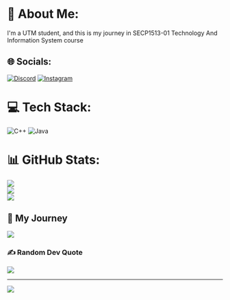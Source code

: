 # 💫 About Me:
I'm a UTM student, and this is my journey in SECP1513-01 Technology And Information System course


## 🌐 Socials:
[![Discord](https://img.shields.io/badge/Discord-%237289DA.svg?logo=discord&logoColor=white)](https://discord.gg/mecha3179) [![Instagram](https://img.shields.io/badge/Instagram-%23E4405F.svg?logo=Instagram&logoColor=white)](https://instagram.com/mhmdnsyt_) 

# 💻 Tech Stack:
![C++](https://img.shields.io/badge/c++-%2300599C.svg?style=for-the-badge&logo=c%2B%2B&logoColor=white) ![Java](https://img.shields.io/badge/java-%23ED8B00.svg?style=for-the-badge&logo=openjdk&logoColor=white)
# 📊 GitHub Stats:
![](https://github-readme-stats.vercel.app/api?username=NasyatNasir&theme=dark&hide_border=true&include_all_commits=false&count_private=true)<br/>
![](https://github-readme-streak-stats.herokuapp.com/?user=NasyatNasir&theme=dark&hide_border=true)<br/>
![](https://github-readme-stats.vercel.app/api/top-langs/?username=NasyatNasir&theme=dark&hide_border=true&include_all_commits=false&count_private=true&layout=compact)

## 💫 My Journey
![]( https://img.shields.io/badge/SECP1513--01-blue)

### ✍️ Random Dev Quote
![](https://quotes-github-readme.vercel.app/api?type=horizontal&theme=radical)

---
[![](https://visitcount.itsvg.in/api?id=NasyatNasir&icon=0&color=0)](https://visitcount.itsvg.in)

<!-- Proudly created with GPRM ( https://gprm.itsvg.in ) -->
